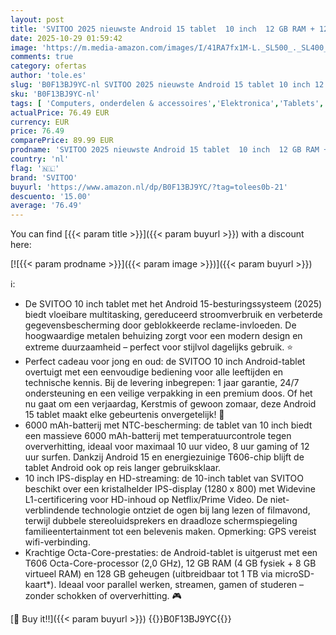 ```yaml
---
layout: post
title: 'SVITOO 2025 nieuwste Android 15 tablet  10 inch  12 GB RAM + 128 GB ROM  1TB TF   Octa-Core  1280x800 HD  6000mAh  met NTC   Widevine L1  8MP + 5MP  2.4G + 5G WiFi  GPS  Bluetooth 5.0  met hoes'
date: 2025-10-29 01:59:42
image: 'https://m.media-amazon.com/images/I/41RA7fx1M-L._SL500_._SL400_.jpg'
comments: true
category: ofertas
author: 'tole.es'
slug: 'B0F13BJ9YC-nl SVITOO 2025 nieuwste Android 15 tablet 10 inch 12 GB RAM +...'
sku: 'B0F13BJ9YC-nl'
tags: [ 'Computers, onderdelen & accessoires','Elektronica','Tablets','svitoo','🇳🇱', ]
actualPrice: 76.49 EUR
currency: EUR
price: 76.49
comparePrice: 89.99 EUR
prodname: 'SVITOO 2025 nieuwste Android 15 tablet  10 inch  12 GB RAM + 128 GB ROM  1TB TF   Octa-Core  1280x800 HD  6000mAh  met NTC   Widevine L1  8MP + 5MP  2.4G + 5G WiFi  GPS  Bluetooth 5.0  met hoes'
country: 'nl'
flag: '🇳🇱'
brand: 'SVITOO'
buyurl: 'https://www.amazon.nl/dp/B0F13BJ9YC/?tag=tolees0b-21'
descuento: '15.00'
average: '76.49'
---
```


You can find [{{< param title >}}]({{< param buyurl >}}) with a discount here:

[![{{< param prodname >}}]({{< param image >}})]({{< param buyurl >}})

ℹ️:

- De SVITOO 10 inch tablet met het Android 15-besturingssysteem (2025) biedt vloeibare multitasking, gereduceerd stroomverbruik en verbeterde gegevensbescherming door geblokkeerde reclame-invloeden. De hoogwaardige metalen behuizing zorgt voor een modern design en extreme duurzaamheid – perfect voor stijlvol dagelijks gebruik. ⭐
- Perfect cadeau voor jong en oud: de SVITOO 10 inch Android-tablet overtuigt met een eenvoudige bediening voor alle leeftijden en technische kennis. Bij de levering inbegrepen: 1 jaar garantie, 24/7 ondersteuning en een veilige verpakking in een premium doos. Of het nu gaat om een verjaardag, Kerstmis of gewoon zomaar, deze Android 15 tablet maakt elke gebeurtenis onvergetelijk! 🎉
- 6000 mAh-batterij met NTC-bescherming: de tablet van 10 inch biedt een massieve 6000 mAh-batterij met temperatuurcontrole tegen oververhitting, ideaal voor maximaal 10 uur video, 8 uur gaming of 12 uur surfen. Dankzij Android 15 en energiezuinige T606-chip blijft de tablet Android ook op reis langer gebruiksklaar.
- 10 inch IPS-display en HD-streaming: de 10-inch tablet van SVITOO beschikt over een kristalhelder IPS-display (1280 x 800) met Widevine L1-certificering voor HD-inhoud op Netflix/Prime Video. De niet-verblindende technologie ontziet de ogen bij lang lezen of filmavond, terwijl dubbele stereoluidsprekers en draadloze schermspiegeling familieentertainment tot een belevenis maken. Opmerking: GPS vereist wifi-verbinding.
- Krachtige Octa-Core-prestaties: de Android-tablet is uitgerust met een T606 Octa-Core-processor (2,0 GHz), 12 GB RAM (4 GB fysiek + 8 GB virtueel RAM) en 128 GB geheugen (uitbreidbaar tot 1 TB via microSD-kaart*). Ideaal voor parallel werken, streamen, gamen of studeren – zonder schokken of oververhitting. 🎮

[🛒 Buy it!!]({{< param buyurl >}})
{{<world>}}B0F13BJ9YC{{</world>}}
